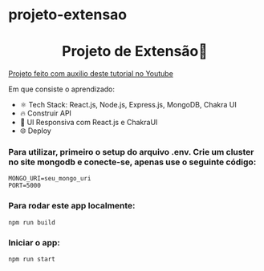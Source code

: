 # projeto-extensao
<h1 align="center">Projeto de Extensão🚀</h1>


[Projeto feito com auxilio deste tutorial no Youtube](https://youtu.be/Dukz-3mS3Us)

Em que consiste o aprendizado:

-   ⚛️ Tech Stack: React.js, Node.js, Express.js, MongoDB, Chakra UI
-   🔥 Construir API
-   📱 UI Responsiva com React.js e ChakraUI
-   🌐 Deploy

### Para utilizar, primeiro o setup do arquivo .env. Crie um cluster no site mongodb e conecte-se, apenas use o seguinte código:

```shell
MONGO_URI=seu_mongo_uri
PORT=5000
```

### Para rodar este app localmente:

```shell
npm run build
```

### Iniciar o app:

```shell
npm run start
```



